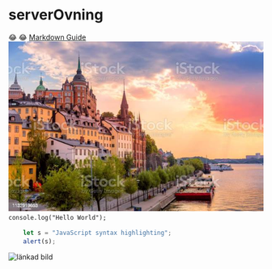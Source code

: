 # serverOvning
:joy: :joy:
[Markdown Guide](https://www.markdownguide.org/cheat-sheet/)                                              
![Stockholm](malaren.jpg)                                                                                 
`console.log("Hello World");`                                                                              
```javascript
	let s = "JavaScript syntax highlighting";
	alert(s);
```                                                                                                       

![länkad bild](https://cdn.pixabay.com/photo/2015/04/23/22/00/tree-736885_960_720.jpg)

